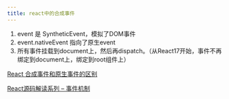 ```yaml
---
title: react中的合成事件
---
```


1. event 是 SyntheticEvent，模拟了DOM事件
2. event.nativeEvent 指向了原生event
3. 所有事件挂载到document上，然后再dispatch。（从React17开始，事件不再绑定到document上，绑定到root组件上）


[React 合成事件和原生事件的区别](https://www.jianshu.com/p/8d8f9aa4b033)

[React源码解读系列 – 事件机制](http://zhenhua-lee.github.io/react/react-event.html)
